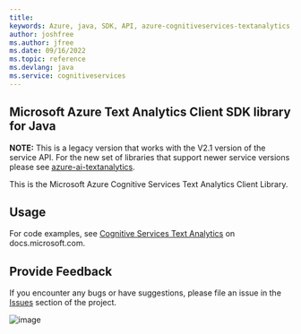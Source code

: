 ```yaml
---
title: 
keywords: Azure, java, SDK, API, azure-cognitiveservices-textanalytics, cognitiveservices
author: joshfree
ms.author: jfree
ms.date: 09/16/2022
ms.topic: reference
ms.devlang: java
ms.service: cognitiveservices
---
```

## Microsoft Azure Text Analytics Client SDK library for Java

**NOTE:** This is a legacy version that works with the V2.1 version of the service API. For the new set of libraries 
that support newer service versions please see
[azure-ai-textanalytics](https://github.com/Azure/azure-sdk-for-java/tree/main/sdk/textanalytics/azure-ai-textanalytics).

This is the Microsoft Azure Cognitive Services Text Analytics Client
Library.

## Usage

For code examples, see [Cognitive Services Text
Analytics](/java/api/overview/azure/cognitiveservices/client/textanalytics?view=azure-java-stable)
on docs.microsoft.com.

## Provide Feedback

If you encounter any bugs or have suggestions, please file an issue in
the [Issues](https://github.com/Azure/azure-sdk-for-java/issues)
section of the project.

![image](https://azure-sdk-impressions.azurewebsites.net/api/impressions/azure-sdk-for-java%2Fazure-cognitiveservices-language-textanalytics%2FREADME.png)

